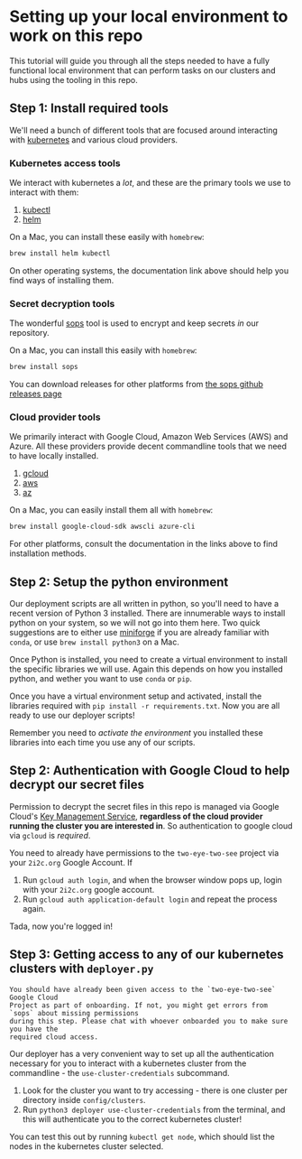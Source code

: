 # Setting up your local environment to work on this repo

This tutorial will guide you through all the steps needed to have a fully
functional local environment that can perform tasks on our clusters and hubs
using the tooling in this repo.

## Step 1: Install required tools

We'll need a bunch of different tools that are focused around interacting
with [kubernetes](https://kubernetes.io) and various cloud providers.

### Kubernetes access tools

We interact with kubernetes a *lot*, and these are the primary tools we use
to interact with them:

1. [kubectl](https://kubernetes.io/docs/tasks/tools/install-kubectl/)
2. [helm](https://helm.sh/)

On a Mac, you can install these easily with `homebrew`:

```bash
brew install helm kubectl
```

On other operating systems, the documentation link above should help you find
ways of installing them.

### Secret decryption tools

The wonderful [sops](https://github.com/mozilla/sops/) tool is used to encrypt and
keep secrets *in* our repository.

On a Mac, you can install this easily with `homebrew`:

```bash
brew install sops
```

You can download releases for other platforms from [the sops github releases page](https://github.com/mozilla/sops/releases)

### Cloud provider tools

We primarily interact with Google Cloud, Amazon Web Services (AWS) and Azure.
All these providers provide decent commandline tools that we need to have locally
installed.

1. [gcloud](https://cloud.google.com/sdk)
2. [aws](https://docs.aws.amazon.com/cli/latest/userguide/getting-started-install.html)
3. [az](https://docs.microsoft.com/en-us/cli/azure/install-azure-cli)

On a Mac, you can easily install them all with `homebrew`:

```bash
brew install google-cloud-sdk awscli azure-cli
```

For other platforms, consult the documentation in the links above to find
installation methods.

## Step 2: Setup the python environment

Our deployment scripts are all written in python, so you'll need to have a recent
version of Python 3 installed. There are innumerable ways to install python on your
system, so we will not go into them here. Two quick suggestions are to either use
[miniforge](https://github.com/conda-forge/miniforge) if you are already familiar with
`conda`, or use `brew install python3` on a Mac.

Once Python is installed, you need to create a virtual environment to install the specific
libraries we will use. Again this depends on how you installed python, and wether you
want to use `conda` or `pip`.

Once you have a virtual environment setup and activated, install the libraries
required with `pip install -r requirements.txt`. Now you are all ready to use our deployer
scripts!

Remember you need to *activate the environment* you installed these libraries into each
time you use any of our scripts.

## Step 2: Authentication with Google Cloud to help decrypt our secret files

Permission to decrypt the secret files in this repo is managed via
Google Cloud's [Key Management Service](https://cloud.google.com/security-key-management),
**regardless of the cloud provider running the cluster you are interested in**.
So authentication to google cloud via `gcloud` is *required*.

You need to already have permissions to the `two-eye-two-see` project via
your `2i2c.org` Google Account. If

1. Run `gcloud auth login`, and when the browser window pops up, login with
   your `2i2c.org` google account.
2. Run `gcloud auth application-default login` and repeat the process again.

Tada, now you're logged in!

## Step 3: Getting access to any of our kubernetes clusters with `deployer.py`

```{note}
You should have already been given access to the `two-eye-two-see` Google Cloud
Project as part of onboarding. If not, you might get errors from `sops` about missing permissions
during this step. Please chat with whoever onboarded you to make sure you have the
required cloud access.
```

Our deployer has a very convenient way to set up all the authentication necessary
for you to interact with a kubernetes cluster from the commandline - the `use-cluster-credentials`
subcommand.

1. Look for the cluster you want to try accessing - there is one cluster per directory inside
   `config/clusters`.
2. Run `python3 deployer use-cluster-credentials` from the terminal, and this will authenticate you
   to the correct kubernetes cluster!

You can test this out by running `kubectl get node`, which should list the nodes in the
kubernetes cluster selected.

